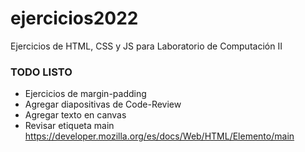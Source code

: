 # ejercicios2022
Ejercicios de HTML, CSS y JS para Laboratorio de Computación II

### TODO LISTO
* Ejercicios de margin-padding
* Agregar diapositivas de Code-Review
* Agregar texto en canvas
* Revisar etiqueta main https://developer.mozilla.org/es/docs/Web/HTML/Elemento/main